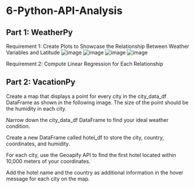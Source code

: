 # 6-Python-API-Analysis

## Part 1: WeatherPy

Requirement 1: Create Plots to Showcase the Relationship Between Weather Variables and Latitude
![image](https://github.com/user-attachments/assets/f3515218-d3e9-4649-b101-e75e578fb5a1)
![image](https://github.com/user-attachments/assets/53febd76-173f-42dd-b657-f721bc4cb80a)
![image](https://github.com/user-attachments/assets/4af4ceff-9afa-4997-9cf2-32f70177c005)
![image](https://github.com/user-attachments/assets/9e240afe-103b-49a1-8ba3-543a837b445d)

Requirement 2: Compute Linear Regression for Each Relationship

## Part 2: VacationPy

Create a map that displays a point for every city in the city_data_df DataFrame as shown in the following image. The size of the point should be the humidity in each city.

Narrow down the city_data_df DataFrame to find your ideal weather condition.

Create a new DataFrame called hotel_df to store the city, country, coordinates, and humidity.

For each city, use the Geoapify API to find the first hotel located within 10,000 meters of your coordinates.

Add the hotel name and the country as additional information in the hover message for each city on the map.
